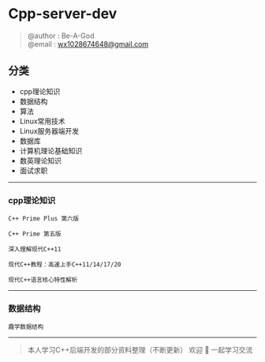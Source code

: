 # Cpp-server-dev
> @author : Be-A-God  
> @email : wx1028674648@gmail.com 

## 分类

- cpp理论知识
- 数据结构
- 算法
- Linux常用技术
- Linux服务器端开发
- 数据库
- 计算机理论基础知识
- 数英理论知识
- 面试求职

---

### cpp理论知识

    C++ Prime Plus 第六版

    C++ Prime 第五版

    深入理解现代C++11

    现代C++教程：高速上手C++11/14/17/20

    现代C++语言核心特性解析

---

### 数据结构

    趣学数据结构

---

> 本人学习C++后端开发的部分资料整理（不断更新）
> 欢迎 🌟 一起学习交流


